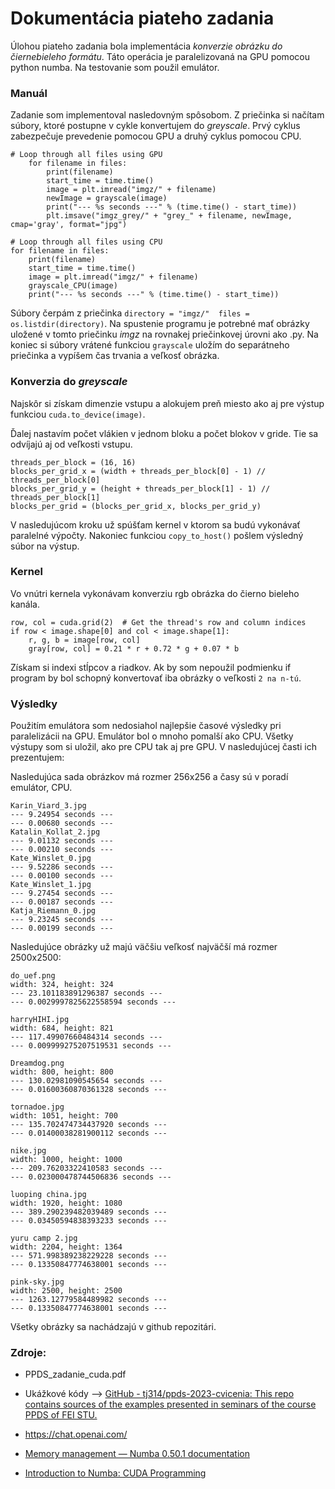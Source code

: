 # Dokumentácia piateho zadania

Úlohou piateho zadania bola implementácia *konverzie obrázku do čiernebieleho formátu*.  Táto operácia je paralelizovaná na GPU pomocou python numba. Na testovanie som použil emulátor. 

### Manuál

Zadanie som implementoval nasledovným spôsobom. Z priečinka si načítam súbory, ktoré postupne v cykle konvertujem do *greyscale*. Prvý cyklus zabezpečuje prevedenie pomocou GPU a druhý cyklus pomocou CPU.

```
# Loop through all files using GPU
    for filename in files:
        print(filename)
        start_time = time.time()
        image = plt.imread("imgz/" + filename)
        newImage = grayscale(image)
        print("--- %s seconds ---" % (time.time() - start_time))
        plt.imsave("imgz_grey/" + "grey_" + filename, newImage, cmap='gray', format="jpg")

# Loop through all files using CPU
for filename in files:
    print(filename)
    start_time = time.time()
    image = plt.imread("imgz/" + filename)
    grayscale_CPU(image)
    print("--- %s seconds ---" % (time.time() - start_time)) 
```

Súbory čerpám z priečinka `directory = "imgz/"  files = os.listdir(directory)`. Na spustenie programu je potrebné mať obrázky uložené v tomto priečinku *imgz* na rovnakej priečinkovej úrovni ako .py. Na koniec si súbory vrátené funkciou `grayscale` uložím do separátneho priečinka a vypíšem čas trvania a veľkosť obrázka.

### Konverzia do *greyscale*

Najskôr si získam dimenzie vstupu a alokujem preň miesto ako aj pre výstup funkciou `cuda.to_device(image)`.

Ďalej nastavím počet vlákien v jednom bloku a počet blokov v gride. Tie sa odvíjajú aj od veľkosti vstupu.

```
threads_per_block = (16, 16)  
blocks_per_grid_x = (width + threads_per_block[0] - 1) // threads_per_block[0]  
blocks_per_grid_y = (height + threads_per_block[1] - 1) // threads_per_block[1]  
blocks_per_grid = (blocks_per_grid_x, blocks_per_grid_y)
```

V nasledujúcom kroku už spúšťam kernel v ktorom sa budú vykonávať paralelné výpočty. Nakoniec funkciou `copy_to_host()` pošlem výsledný súbor na výstup.

### Kernel

Vo vnútri kernela vykonávam konverziu rgb obrázka do čierno bieleho kanála. 

```
row, col = cuda.grid(2)  # Get the thread's row and column indices
if row < image.shape[0] and col < image.shape[1]:
    r, g, b = image[row, col]
    gray[row, col] = 0.21 * r + 0.72 * g + 0.07 * b
```

Získam si indexi stĺpcov a riadkov. Ak by som nepoužil podmienku if program by bol schopný konvertovať  iba obrázky o veľkosti `2 na n-tú`. 

### Výsledky

Použitím emulátora som nedosiahol najlepšie časové výsledky pri paralelizácii na GPU. Emulátor bol o mnoho pomalší ako CPU. Všetky výstupy som si uložil, ako pre CPU tak aj pre GPU. V nasledujúcej časti ich prezentujem:

Nasledujúca sada obrázkov má rozmer 256x256 a časy sú v poradí emulátor, CPU.

```
Karin_Viard_3.jpg
--- 9.24954 seconds ---
--- 0.00680 seconds ---
Katalin_Kollat_2.jpg
--- 9.01132 seconds ---
--- 0.00210 seconds ---
Kate_Winslet_0.jpg
--- 9.52286 seconds ---
--- 0.00100 seconds ---
Kate_Winslet_1.jpg
--- 9.27454 seconds ---
--- 0.00187 seconds ---
Katja_Riemann_0.jpg
--- 9.23245 seconds ---
--- 0.00199 seconds ---
```

Nasledujúce obrázky už majú väčšiu veľkosť najväčší má rozmer 2500x2500:

```
do_uef.png
width: 324, height: 324
--- 23.101183891296387 seconds ---
--- 0.0029997825622558594 seconds ---

harryHIHI.jpg
width: 684, height: 821
--- 117.49907660484314 seconds --- 
--- 0.009999275207519531 seconds --- 

Dreamdog.png
width: 800, height: 800
--- 130.02981090545654 seconds ---
--- 0.01600360870361328 seconds ---

tornadoe.jpg
width: 1051, height: 700
--- 135.702474734437920 seconds ---
--- 0.01400038281900112 seconds ---

nike.jpg
width: 1000, height: 1000
--- 209.76203322410583 seconds --- 
--- 0.023000478744506836 seconds ---

luoping china.jpg
width: 1920, height: 1080
--- 389.290239482039489 seconds ---
--- 0.03450594838393233 seconds ---

yuru camp 2.jpg
width: 2204, height: 1364
--- 571.998389238229228 seconds ---
--- 0.13350847774638001 seconds ---

pink-sky.jpg
width: 2500, height: 2500
--- 1263.12779584489982 seconds ---
--- 0.13350847774638001 seconds ---
```

Všetky obrázky sa nachádzajú v github repozitári.

### Zdroje:

- PPDS_zadanie_cuda.pdf

- Ukážkové kódy --> [GitHub - tj314/ppds-2023-cvicenia: This repo contains sources of the examples presented in seminars of the course PPDS of FEI STU.](https://github.com/tj314/ppds-2023-cvicenia)

- https://chat.openai.com/

- [Memory management &mdash; Numba 0.50.1 documentation](https://numba.pydata.org/numba-doc/latest/cuda/memory.html)

- [Introduction to Numba: CUDA Programming](https://nyu-cds.github.io/python-numba/05-cuda/)
